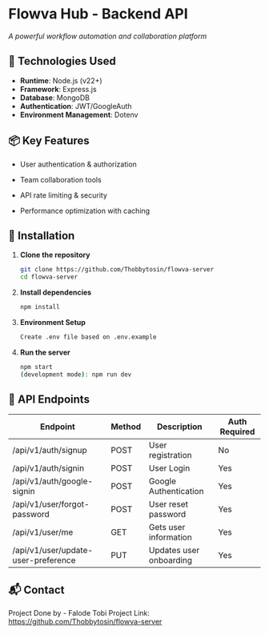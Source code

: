 # Flowva Hub - Backend API

_A powerful workflow automation and collaboration platform_

## 🚀 Technologies Used

- **Runtime**: Node.js (v22+)
- **Framework**: Express.js
- **Database**: MongoDB
- **Authentication**: JWT/GoogleAuth
- **Environment Management**: Dotenv

## 📦 Key Features

- User authentication & authorization

- Team collaboration tools

- API rate limiting & security

- Performance optimization with caching

## 🔧 Installation

1. **Clone the repository**
   ```bash
   git clone https://github.com/Thobbytosin/flowva-server
   cd flowva-server
   ```
2. **Install dependencies**
   ```bash
   npm install
   ```
3. **Environment Setup**
   ```bash
   Create .env file based on .env.example
   ```
4. **Run the server**
   ```bash
   npm start
   (development mode): npm run dev
   ```

## 📡 API Endpoints

| Endpoint                            | Method | Description             | Auth Required |
| ----------------------------------- | ------ | ----------------------- | ------------- |
| /api/v1/auth/signup                 | POST   | User registration       | No            |
| /api/v1/auth/signin                 | POST   | User Login              | Yes           |
| /api/v1/auth/google-signin          | POST   | Google Authentication   | Yes           |
| /api/v1/user/forgot-password        | POST   | User reset password     | Yes           |
| /api/v1/user/me                     | GET    | Gets user information   | Yes           |
| /api/v1/user/update-user-preference | PUT    | Updates user onboarding | Yes           |

## 📬 Contact

Project Done by - Falode Tobi
Project Link: https://github.com/Thobbytosin/flowva-server
